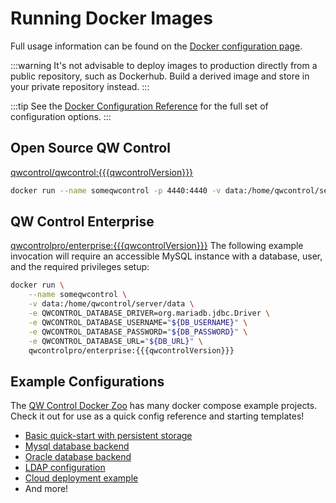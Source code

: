 # Running Docker Images

Full usage information can be found on the [Docker configuration page](/administration/configuration/docker.md).

:::warning
It's not advisable to deploy images to production directly from a public repository, such as Dockerhub.
Build a derived image and store in your private repository instead.
:::

:::tip
See the [Docker Configuration Reference](/administration/configuration/docker.md) for
the full set of configuration options.
:::

## Open Source QW Control

[qwcontrol/qwcontrol:{{{qwcontrolVersion}}}](https://hub.docker.com/r/qwcontrol/qwcontrol/)

```sh
docker run --name someqwcontrol -p 4440:4440 -v data:/home/qwcontrol/server/data qwcontrol/qwcontrol:{{{qwcontrolVersion}}}
```

## QW Control Enterprise

[qwcontrolpro/enterprise:{{{qwcontrolVersion}}}](https://hub.docker.com/r/qwcontrolpro/enterprise/)
The following example invocation will require an accessible MySQL instance
with a database, user, and the required privileges setup:

```sh
docker run \
    --name someqwcontrol \
    -v data:/home/qwcontrol/server/data \
    -e QWCONTROL_DATABASE_DRIVER=org.mariadb.jdbc.Driver \
    -e QWCONTROL_DATABASE_USERNAME="${DB_USERNAME}" \
    -e QWCONTROL_DATABASE_PASSWORD="${DB_PASSWORD}" \
    -e QWCONTROL_DATABASE_URL="${DB_URL}" \
    qwcontrolpro/enterprise:{{{qwcontrolVersion}}}
```

## Example Configurations

The [QW Control Docker Zoo](https://github.com/qwcontrol/docker-zoo)
has many docker compose example projects. Check it out for use as a quick config reference and starting templates!

- [Basic quick-start with persistent storage](https://github.com/qwcontrol/docker-zoo/tree/master/basic)
- [Mysql database backend](https://github.com/qwcontrol/docker-zoo/tree/master/mysql)
- [Oracle database backend](https://github.com/qwcontrol/docker-zoo/tree/master/oracle)
- [LDAP configuration](https://github.com/qwcontrol/docker-zoo/tree/master/ldap)
- [Cloud deployment example](https://github.com/qwcontrol/docker-zoo/tree/master/cloud)
- And more!
